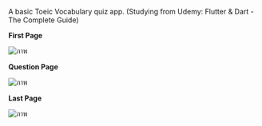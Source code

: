 A basic Toeic Vocabulary quiz app.
(Studying from Udemy: Flutter & Dart - The Complete Guide)


  **First Page**

![ภาพ](https://github.com/joy-chaimontree/ToeicQuizApp/assets/127076492/ecb35174-be61-4e21-8269-0c444e477ea4)


  **Question Page**

![ภาพ](https://github.com/joy-chaimontree/ToeicQuizApp/assets/127076492/1a240b8b-d374-4404-8e0d-a73ac71962fc)


  **Last Page**

![ภาพ](https://github.com/joy-chaimontree/ToeicQuizApp/assets/127076492/7abacec7-b034-410d-a50e-60748c7a6eaa)



